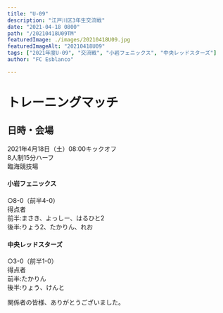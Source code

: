 ```yaml
---
title: "U-09"
description: "江戸川区3年生交流戦"
date: "2021-04-18 0800"
path: "/20210418U09TM"
featuredImage: ./images/20210418U09.jpg
featuredImageAlt: "20210418U09"
tags: ["2021年度U-09", "交流戦", "小岩フェニックス", "中央レッドスターズ"]
author: "FC Esblanco"

---
```



# トレーニングマッチ

## 日時・会場

2021年4月18日（土）08:00キックオフ  
8人制15分ハーフ  
臨海競技場  

#### 小岩フェニックス
○8-0（前半4-0）    
得点者  
  前半:まさき、よっしー、はるひと2  
  後半:りょう2、たかりん、れお


#### 中央レッドスターズ
○3-0（前半1-0）  
得点者  
  前半:たかりん  
  後半:りょう、けんと  



関係者の皆様、ありがとうございました。
